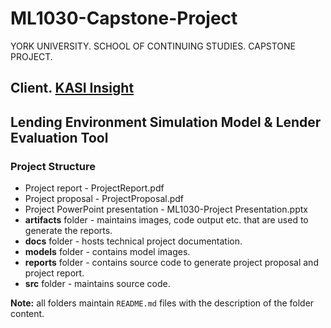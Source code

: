 # ML1030-Capstone-Project
YORK UNIVERSITY. SCHOOL OF CONTINUING STUDIES. CAPSTONE PROJECT.

## Client. [KASI Insight](https://www.kasiinsight.com/)


## Lending Environment Simulation Model & Lender Evaluation Tool

### Project Structure

 * Project report - ProjectReport.pdf
 * Project proposal - ProjectProposal.pdf 
 * Project PowerPoint presentation - ML1030-Project Presentation.pptx
 * **artifacts** folder - maintains images, code output etc. that are used to generate the reports.
 * **docs** folder - hosts technical project documentation.
 * **models** folder - contains model images.
 * **reports** folder - contains source code to generate project proposal and project report.
 * **src** folder - maintains source code.

 
 **Note:** all folders maintain `README.md` files with the description of the folder content.  
 
 
 
 
 